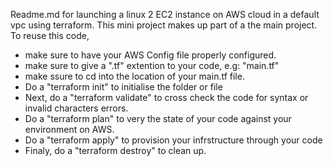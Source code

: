 Readme.md for launching a linux 2 EC2 instance on AWS cloud in a default vpc using terraform. 
This mini project makes up part of a the main project. 
To reuse this code,
- make sure to have your AWS Config file properly configured.
- make sure to give a ".tf" extention to your code, e.g: "main.tf"
- make ssure to cd into the location of your main.tf file.
- Do a "terraform init" to initialise the folder or file
- Next, do a "terraform validate" to cross check the code for syntax or invalid characters errors.
- Do a "terraform plan" to very the state of your code against your environment on AWS.
- Do a "terraform apply" to provision your infrstructure through your code
- Finaly, do a "terraform destroy" to clean up.